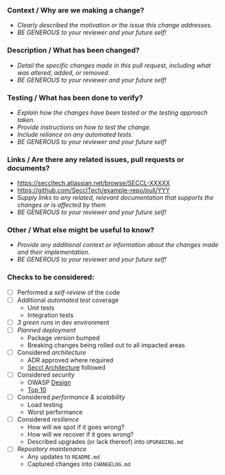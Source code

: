 ### Context / Why are we making a change?
- _Clearly described the motivation or the issue this change addresses._
- _BE GENEROUS to your reviewer and your future self!_

### Description / What has been changed?
- _Detail the specific changes made in this pull request, including what was altered, added, or removed._
- _BE GENEROUS to your reviewer and your future self!_

### Testing / What has been done to verify?
- _Explain how the changes have been tested or the testing approach taken._
- _Provide instructions on how to test the change._
- _Include reliance on any automated tests._
- _BE GENEROUS to your reviewer and your future self!_

### Links / Are there any related issues, pull requests or documents?
- https://seccltech.atlassian.net/browse/SECCL-XXXXX
- https://github.com/SecclTech/example-repo/pull/YYY
- _Supply links to any related, relevant documentation that supports the changes or is affected by them_
- _BE GENEROUS to your reviewer and your future self!_

### Other / What else might be useful to know?
- _Provide any additional context or information about the changes made and their implementation._
- _BE GENEROUS to your reviewer and your future self!_

### Checks to be considered:
- [ ] Performed a *self-review* of the code
- [ ] Additional *automated test* coverage
  - Unit tests
  - Integration tests
- [ ] *3 green runs* in dev environment
- [ ] *Planned deployment*
  - Package version bumped
  - Breaking changes being rolled out to all impacted areas
- [ ] Considered *architecture*
  - ADR approved where required
  - [Seccl Architecture](https://app.mural.co/t/secclsipp0609/m/secclsipp0609/1684748358632/0f1a5c38302fe4e032279d9c502c7e47187ad0ff?sender=u2bda92941015f4707d213946) followed
- [ ] Considered *security*
  - OWASP [Design](https://cheatsheetseries.owasp.org/cheatsheets/Secure_Product_Design_Cheat_Sheet.html)
  - [Top 10](https://cheatsheetseries.owasp.org/IndexTopTen.html)
- [ ] Considered *performance & scalability*
  - Load testing
  - Worst performance
- [ ] Considered *resilience*
  - How will we spot if it goes wrong?
  - How will we recover if it goes wrong?
  - Described upgrades (or lack thereof) into `UPGRADING.md`
- [ ] *Repository maintenance*
  - Any updates to `README.md`
  - Captured changes into `CHANGELOG.md`